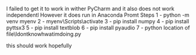 I failed to get it to work in wither PyCharm and it also does not work independentl
However it does run in Anaconda Promt
Steps 
1 - python -m venv myenv
2 - myenv\Scripts\activate
3 - pip install numpy
4 - pip install pyttsx3
5 - pip install textblob
6 - pip install pyaudio
7 - python location of file\\Idontknowhwatimdoing.py

this should work hopefully
